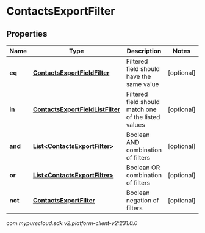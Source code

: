# ContactsExportFilter


## Properties

| Name | Type | Description | Notes |
| ------------ | ------------- | ------------- | ------------- |
| **eq** | [**ContactsExportFieldFilter**](ContactsExportFieldFilter) | Filtered field should have the same value |  [optional] |
| **in** | [**ContactsExportFieldListFilter**](ContactsExportFieldListFilter) | Filtered field should match one of the listed values |  [optional] |
| **and** | [**List&lt;ContactsExportFilter&gt;**](ContactsExportFilter) | Boolean AND combination of filters |  [optional] |
| **or** | [**List&lt;ContactsExportFilter&gt;**](ContactsExportFilter) | Boolean OR combination of filters |  [optional] |
| **not** | [**ContactsExportFilter**](ContactsExportFilter) | Boolean negation of filters |  [optional] |




_com.mypurecloud.sdk.v2:platform-client-v2:231.0.0_
